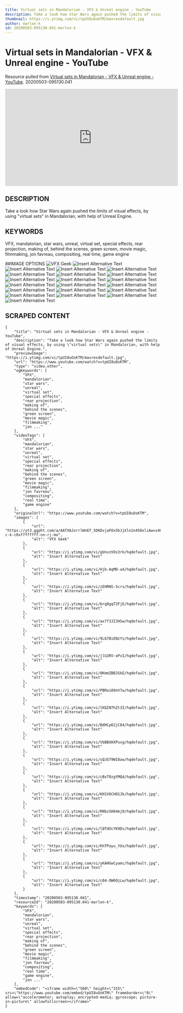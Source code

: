```yaml
---
title: Virtual sets in Mandalorian - VFX & Unreal engine - YouTube
description: Take a look how Star Wars again pushed the limits of visual effects, by using "virtual sets" in Mandalorian, with help of Unreal Engine.
thumbnail: https://i.ytimg.com/vi/tpUI8uOsKTM/maxresdefault.jpg
author: marlon-k
id: 20200503-095130.041-marlon-k
---
```

# Virtual sets in Mandalorian - VFX & Unreal engine - YouTube
Resource pulled from [Virtual sets in Mandalorian - VFX & Unreal engine - YouTube](https://www.youtube.com/watch?v=tpUI8uOsKTM).
20200503-095130.041

<iframe width="560" height="315" src="https://www.youtube.com/embed/tpUI8uOsKTM" frameborder="0" allow="accelerometer; autoplay; encrypted-media; gyroscope; picture-in-picture" allowfullscreen></iframe>

## DESCRIPTION
Take a look how Star Wars again pushed the limits of visual effects, by using "virtual sets" in Mandalorian, with help of Unreal Engine.

## KEYWORDS

VFX, mandalorian, star wars, unreal, virtual set, special effects, rear projection, making of, behind the scenes, green screen, movie magic, filmmaking, jon favreau, compositing, real time, game engine


##IMAGE OPTIONS
![VFX Geek](https://yt3.ggpht.com/a/AATXAJxrrlWn6T_5DKDvjaFOx5bJjXln1n45OxliAw=s48-c-k-c0xffffffff-no-rj-mo)
![Insert Alternative Text](https://i.ytimg.com/vi/gUnxzVOs3rk/hqdefault.jpg)
![Insert Alternative Text](https://i.ytimg.com/vi/Hjb-AqMD-a4/hqdefault.jpg)
![Insert Alternative Text](https://i.ytimg.com/vi/zEHRNS-Scrs/hqdefault.jpg)
![Insert Alternative Text](https://i.ytimg.com/vi/brg8gqT2FjE/hqdefault.jpg)
![Insert Alternative Text](https://i.ytimg.com/vi/ax7f3JZJHSw/hqdefault.jpg)
![Insert Alternative Text](https://i.ytimg.com/vi/9L67BiENzYs/hqdefault.jpg)
![Insert Alternative Text](https://i.ytimg.com/vi/jlG3RV-oPvI/hqdefault.jpg)
![Insert Alternative Text](https://i.ytimg.com/vi/8KmmZBBJGkE/hqdefault.jpg)
![Insert Alternative Text](https://i.ytimg.com/vi/PBRoi09nV7w/hqdefault.jpg)
![Insert Alternative Text](https://i.ytimg.com/vi/lKQIN7hZt3I/hqdefault.jpg)
![Insert Alternative Text](https://i.ytimg.com/vi/BdHCp62jC84/hqdefault.jpg)
![Insert Alternative Text](https://i.ytimg.com/vi/VbBBUHXPuvg/hqdefault.jpg)
![Insert Alternative Text](https://i.ytimg.com/vi/sQJG79WI8aw/hqdefault.jpg)
![Insert Alternative Text](https://i.ytimg.com/vi/cBxT0zgYMQ4/hqdefault.jpg)
![Insert Alternative Text](https://i.ytimg.com/vi/KH1V6CHO1Jk/hqdefault.jpg)
![Insert Alternative Text](https://i.ytimg.com/vi/RNbzSH84mj0/hqdefault.jpg)
![Insert Alternative Text](https://i.ytimg.com/vi/lQTdOcYK9Ds/hqdefault.jpg)
![Insert Alternative Text](https://i.ytimg.com/vi/KhTPayu_YUs/hqdefault.jpg)
![Insert Alternative Text](https://i.ytimg.com/vi/yKAHGwCyamc/hqdefault.jpg)
![Insert Alternative Text](https://i.ytimg.com/vi/c04-OW6OjLw/hqdefault.jpg)

## SCRAPED CONTENT
```
{
    "title": "Virtual sets in Mandalorian - VFX & Unreal engine - YouTube",
    "description": "Take a look how Star Wars again pushed the limits of visual effects, by using \"virtual sets\" in Mandalorian, with help of Unreal Engine.",
    "previewImage": "https://i.ytimg.com/vi/tpUI8uOsKTM/maxresdefault.jpg",
    "url": "https://www.youtube.com/watch?v=tpUI8uOsKTM",
    "type": "video.other",
    "ogKeywords": [
        "VFX",
        "mandalorian",
        "star wars",
        "unreal",
        "virtual set",
        "special effects",
        "rear projection",
        "making of",
        "behind the scenes",
        "green screen",
        "movie magic",
        "filmmaking",
        "jon ..."
    ],
    "videoTags": [
        "VFX",
        "mandalorian",
        "star wars",
        "unreal",
        "virtual set",
        "special effects",
        "rear projection",
        "making of",
        "behind the scenes",
        "green screen",
        "movie magic",
        "filmmaking",
        "jon favreau",
        "compositing",
        "real time",
        "game engine"
    ],
    "originalUrl": "https://www.youtube.com/watch?v=tpUI8uOsKTM",
    "images": [
        {
            "url": "https://yt3.ggpht.com/a/AATXAJxrrlWn6T_5DKDvjaFOx5bJjXln1n45OxliAw=s48-c-k-c0xffffffff-no-rj-mo",
            "alt": "VFX Geek"
        },
        {
            "url": "https://i.ytimg.com/vi/gUnxzVOs3rk/hqdefault.jpg",
            "alt": "Insert Alternative Text"
        },
        {
            "url": "https://i.ytimg.com/vi/Hjb-AqMD-a4/hqdefault.jpg",
            "alt": "Insert Alternative Text"
        },
        {
            "url": "https://i.ytimg.com/vi/zEHRNS-Scrs/hqdefault.jpg",
            "alt": "Insert Alternative Text"
        },
        {
            "url": "https://i.ytimg.com/vi/brg8gqT2FjE/hqdefault.jpg",
            "alt": "Insert Alternative Text"
        },
        {
            "url": "https://i.ytimg.com/vi/ax7f3JZJHSw/hqdefault.jpg",
            "alt": "Insert Alternative Text"
        },
        {
            "url": "https://i.ytimg.com/vi/9L67BiENzYs/hqdefault.jpg",
            "alt": "Insert Alternative Text"
        },
        {
            "url": "https://i.ytimg.com/vi/jlG3RV-oPvI/hqdefault.jpg",
            "alt": "Insert Alternative Text"
        },
        {
            "url": "https://i.ytimg.com/vi/8KmmZBBJGkE/hqdefault.jpg",
            "alt": "Insert Alternative Text"
        },
        {
            "url": "https://i.ytimg.com/vi/PBRoi09nV7w/hqdefault.jpg",
            "alt": "Insert Alternative Text"
        },
        {
            "url": "https://i.ytimg.com/vi/lKQIN7hZt3I/hqdefault.jpg",
            "alt": "Insert Alternative Text"
        },
        {
            "url": "https://i.ytimg.com/vi/BdHCp62jC84/hqdefault.jpg",
            "alt": "Insert Alternative Text"
        },
        {
            "url": "https://i.ytimg.com/vi/VbBBUHXPuvg/hqdefault.jpg",
            "alt": "Insert Alternative Text"
        },
        {
            "url": "https://i.ytimg.com/vi/sQJG79WI8aw/hqdefault.jpg",
            "alt": "Insert Alternative Text"
        },
        {
            "url": "https://i.ytimg.com/vi/cBxT0zgYMQ4/hqdefault.jpg",
            "alt": "Insert Alternative Text"
        },
        {
            "url": "https://i.ytimg.com/vi/KH1V6CHO1Jk/hqdefault.jpg",
            "alt": "Insert Alternative Text"
        },
        {
            "url": "https://i.ytimg.com/vi/RNbzSH84mj0/hqdefault.jpg",
            "alt": "Insert Alternative Text"
        },
        {
            "url": "https://i.ytimg.com/vi/lQTdOcYK9Ds/hqdefault.jpg",
            "alt": "Insert Alternative Text"
        },
        {
            "url": "https://i.ytimg.com/vi/KhTPayu_YUs/hqdefault.jpg",
            "alt": "Insert Alternative Text"
        },
        {
            "url": "https://i.ytimg.com/vi/yKAHGwCyamc/hqdefault.jpg",
            "alt": "Insert Alternative Text"
        },
        {
            "url": "https://i.ytimg.com/vi/c04-OW6OjLw/hqdefault.jpg",
            "alt": "Insert Alternative Text"
        }
    ],
    "timestamp": "20200503-095130.041",
    "resourceId": "20200503-095130.041-marlon-k",
    "keywords": [
        "VFX",
        "mandalorian",
        "star wars",
        "unreal",
        "virtual set",
        "special effects",
        "rear projection",
        "making of",
        "behind the scenes",
        "green screen",
        "movie magic",
        "filmmaking",
        "jon favreau",
        "compositing",
        "real time",
        "game engine",
        "jon ..."
    ],
    "embedCode": "<iframe width=\"560\" height=\"315\" src=\"https://www.youtube.com/embed/tpUI8uOsKTM\" frameborder=\"0\" allow=\"accelerometer; autoplay; encrypted-media; gyroscope; picture-in-picture\" allowfullscreen></iframe>"
}
```
